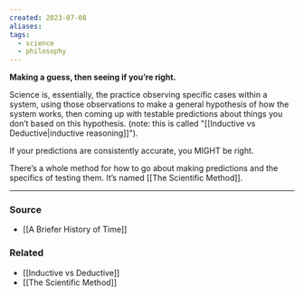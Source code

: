 ```yaml
---
created: 2023-07-08
aliases: 
tags:
  - science
  - philosophy
---
```

**Making a guess, then seeing if you’re right.**

Science is, essentially, the practice observing specific cases within a system, using those observations to make a general hypothesis of how the system works, then coming up with testable predictions about things you don’t based on this hypothesis. (note: this is called "[[Inductive vs Deductive|inductive reasoning]]").

If your predictions are consistently accurate, you MIGHT be right. 

There’s a whole method for how to go about making predictions and the specifics of testing them. It’s named [[The Scientific Method]].

---

### Source
- [[A Briefer History of Time]]

### Related
- [[Inductive vs Deductive]]
- [[The Scientific Method]]